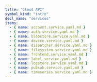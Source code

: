 ```yaml
---
title: "Cloud API"
symbol_kind: "intro"
decl_name: "services"
items:
  - { name: account.service.yaml.md }
  - { name: auth.service.yaml.md }
  - { name: blobstore.service.yaml.md }
  - { name: device.service.yaml.md }
  - { name: dispatcher.service.yaml.md }
  - { name: filesystem.service.yaml.md }
  - { name: frontend.service.yaml.md }
  - { name: label.service.yaml.md }
  - { name: logstore.service.yaml.md }
  - { name: pubsub.service.yaml.md }
  - { name: timeseries.service.yaml.md }
---
```


